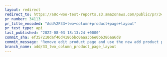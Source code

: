 ```yaml
---
layout: redirect
redirect_to: https://a8c-woo-test-reports.s3.amazonaws.com/public/pr/34113/api/index.html
pr_number: 34113
pr_title_encoded: "Add%2F33+two+column+product+page+layout"
pr_test_type: api
last_published: "2022-08-03 18:13:24 +0000"
commit_sha: ef357210daf46d4186bbc0aaa3b6e0b6386aa6d8
commit_message: "Remove edit product page and use the new add product page instead"
branch_name: add/33_two_column_product_page_layout
---
```


